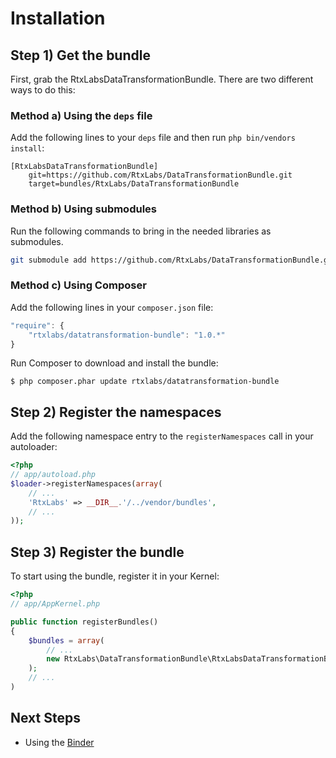 Installation
============

## Step 1) Get the bundle

First, grab the RtxLabsDataTransformationBundle. There are two different ways
to do this:

### Method a) Using the `deps` file

Add the following lines to your  `deps` file and then run `php bin/vendors
install`:

```
[RtxLabsDataTransformationBundle]
    git=https://github.com/RtxLabs/DataTransformationBundle.git
    target=bundles/RtxLabs/DataTransformationBundle
```

### Method b) Using submodules

Run the following commands to bring in the needed libraries as submodules.

```bash
git submodule add https://github.com/RtxLabs/DataTransformationBundle.git vendor/bundles/RtxLabs/DataTransformationBundle
```

### Method c) Using Composer

Add the following lines in your `composer.json` file:

``` js
"require": {
    "rtxlabs/datatransformation-bundle": "1.0.*"
}
```

Run Composer to download and install the bundle:

    $ php composer.phar update rtxlabs/datatransformation-bundle

## Step 2) Register the namespaces

Add the following namespace entry to the `registerNamespaces` call
in your autoloader:

``` php
<?php
// app/autoload.php
$loader->registerNamespaces(array(
    // ...
    'RtxLabs' => __DIR__.'/../vendor/bundles',
    // ...
));
```

## Step 3) Register the bundle

To start using the bundle, register it in your Kernel:

``` php
<?php
// app/AppKernel.php

public function registerBundles()
{
    $bundles = array(
        // ...
        new RtxLabs\DataTransformationBundle\RtxLabsDataTransformationBundle(),
    );
    // ...
)
```

## Next Steps

- Using the [Binder](DataTransformationBundle/tree/master/Resources/doc/binder.md)
